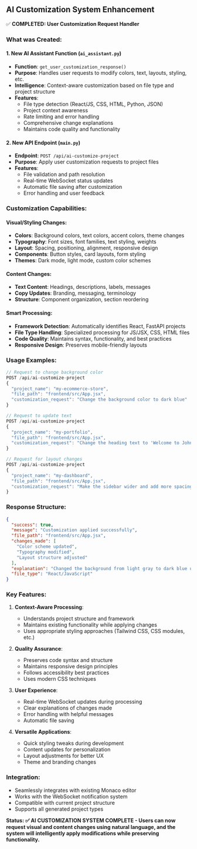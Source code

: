 ## AI Customization System Enhancement

✅ **COMPLETED: User Customization Request Handler**

### What was Created:

#### 1. **New AI Assistant Function** (`ai_assistant.py`)
- **Function**: `get_user_customization_response()`
- **Purpose**: Handles user requests to modify colors, text, layouts, styling, etc.
- **Intelligence**: Context-aware customization based on file type and project structure
- **Features**:
  - File type detection (React/JS, CSS, HTML, Python, JSON)
  - Project context awareness
  - Rate limiting and error handling
  - Comprehensive change explanations
  - Maintains code quality and functionality

#### 2. **New API Endpoint** (`main.py`)
- **Endpoint**: `POST /api/ai-customize-project`
- **Purpose**: Apply user customization requests to project files
- **Features**:
  - File validation and path resolution
  - Real-time WebSocket status updates
  - Automatic file saving after customization
  - Error handling and user feedback

### Customization Capabilities:

#### **Visual/Styling Changes**:
- **Colors**: Background colors, text colors, accent colors, theme changes
- **Typography**: Font sizes, font families, text styling, weights
- **Layout**: Spacing, positioning, alignment, responsive design
- **Components**: Button styles, card layouts, form styling
- **Themes**: Dark mode, light mode, custom color schemes

#### **Content Changes**:
- **Text Content**: Headings, descriptions, labels, messages
- **Copy Updates**: Branding, messaging, terminology
- **Structure**: Component organization, section reordering

#### **Smart Processing**:
- **Framework Detection**: Automatically identifies React, FastAPI projects
- **File Type Handling**: Specialized processing for JS/JSX, CSS, HTML files
- **Code Quality**: Maintains syntax, functionality, and best practices
- **Responsive Design**: Preserves mobile-friendly layouts

### Usage Examples:

```javascript
// Request to change background color
POST /api/ai-customize-project
{
  "project_name": "my-ecommerce-store", 
  "file_path": "frontend/src/App.jsx",
  "customization_request": "Change the background color to dark blue"
}

// Request to update text
POST /api/ai-customize-project
{
  "project_name": "my-portfolio",
  "file_path": "frontend/src/App.jsx", 
  "customization_request": "Change the heading text to 'Welcome to John's Portfolio'"
}

// Request for layout changes
POST /api/ai-customize-project
{
  "project_name": "my-dashboard",
  "file_path": "frontend/src/App.jsx",
  "customization_request": "Make the sidebar wider and add more spacing between cards"
}
```

### Response Structure:

```json
{
  "success": true,
  "message": "Customization applied successfully",
  "file_path": "frontend/src/App.jsx", 
  "changes_made": [
    "Color scheme updated",
    "Typography modified",
    "Layout structure adjusted"
  ],
  "explanation": "Changed the background from light gray to dark blue using Tailwind classes. Updated text colors for better contrast. Adjusted spacing for improved visual hierarchy.",
  "file_type": "React/JavaScript"
}
```

### Key Features:

1. **Context-Aware Processing**:
   - Understands project structure and framework
   - Maintains existing functionality while applying changes
   - Uses appropriate styling approaches (Tailwind CSS, CSS modules, etc.)

2. **Quality Assurance**:
   - Preserves code syntax and structure
   - Maintains responsive design principles
   - Follows accessibility best practices
   - Uses modern CSS techniques

3. **User Experience**:
   - Real-time WebSocket updates during processing
   - Clear explanations of changes made
   - Error handling with helpful messages
   - Automatic file saving

4. **Versatile Applications**:
   - Quick styling tweaks during development
   - Content updates for personalization
   - Layout adjustments for better UX
   - Theme and branding changes

### Integration:
- Seamlessly integrates with existing Monaco editor
- Works with the WebSocket notification system
- Compatible with current project structure
- Supports all generated project types

**Status: ✅ AI CUSTOMIZATION SYSTEM COMPLETE - Users can now request visual and content changes using natural language, and the system will intelligently apply modifications while preserving functionality.**